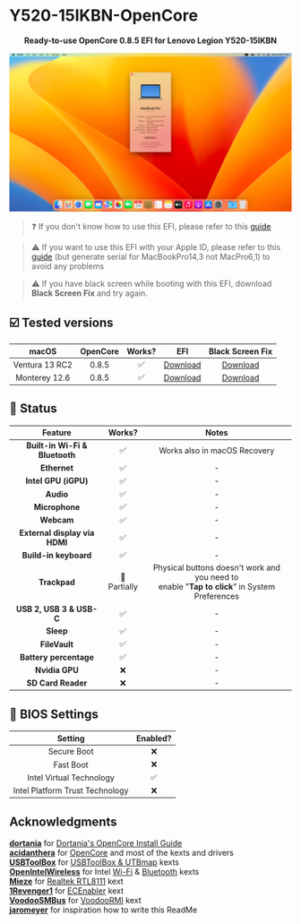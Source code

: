 # Y520-15IKBN-OpenCore
<p align="center">
<b>Ready-to-use OpenCore 0.8.5 EFI for Lenovo Legion Y520-15IKBN</b>
</p>

![macOS Ventura 13 Screenshot](img/ventura13.png)

> ❓ If you don't know how to use this EFI, please refer to this [guide](https://dortania.github.io/OpenCore-Install-Guide/)<br>

> ⚠️ If you want to use this EFI with your Apple ID, please refer to this [guide](https://youtu.be/JtYAAjgniIc) (but generate serial for MacBookPro14,3 not MacPro6,1) to avoid any problems<br>

> ⚠️ If you have black screen while booting with this EFI, download **Black Screen Fix** and try again.

## ☑️ Tested versions
| macOS | OpenCore | Works? | EFI | Black Screen Fix |
| :---: | :---: | :---: | :---: | :---: |
| Ventura 13 RC2 | 0.8.5 | ✅ | [Download](https://github.com/ferxiit/Y520-15IKBN-OpenCore/releases/download/ventura/EFI_Ventura.zip) | [Download](https://github.com/ferxiit/Y520-15IKBN-OpenCore/releases/download/ventura/EFI_Ventura_fix.zip) |
| Monterey 12.6 | 0.8.5 | ✅ | [Download](https://github.com/ferxiit/Y520-15IKBN-OpenCore/releases/download/monterey/EFI_Monterey.zip) | [Download](https://github.com/ferxiit/Y520-15IKBN-OpenCore/releases/download/monterey/EFI_Monterey_fix.zip) |

## 🔘 Status
| Feature | Works? | Notes |
| :---: | :---: | :---: |
| **Built-in Wi-Fi & Bluetooth** | ✅ | Works also in macOS Recovery |
| **Ethernet** | ✅ | - |
| **Intel GPU (iGPU)** | ✅ | - |
| **Audio** | ✅ | - |
| **Microphone** | ✅ | - |
| **Webcam** | ✅ | - |
| **External display via HDMI** | ✅ | - |
| **Build-in keyboard** | ✅ | - |
| **Trackpad** | 🔶<br>Partially | Physical buttons doesn't work and you need to<br>enable "**Tap to click**" in System Preferences
| **USB 2, USB 3 & USB-C** | ✅ | - |
| **Sleep** | ✅ | - |
| **FileVault** | ✅ | - |
| **Battery percentage** | ✅ | - |
| **Nvidia GPU** | ❌ | - |
| **SD Card Reader** | ❌ | - |

## 🔧 BIOS Settings
| Setting | Enabled? |
| :---: | :---: |
| Secure Boot | ❌ |
| Fast Boot | ❌ |
| Intel Virtual Technology | ✅ |
| Intel Platform Trust Technology | ❌ |

## Acknowledgments
**[dortania](https://github.com/dortania/)** for [Dortania's OpenCore Install Guide](https://dortania.github.io/OpenCore-Install-Guide/)<br>
**[acidanthera](https://github.com/acidanthera)** for [OpenCore](https://github.com/acidanthera/OpenCorePkg) and most of the kexts and drivers<br>
**[USBToolBox](https://github.com/USBToolBox)** for [USBToolBox & UTBmap](https://github.com/USBToolBox/kext) kexts<br>
**[OpenIntelWireless](https://github.com/OpenIntelWireless)** for Intel [Wi-Fi](https://github.com/OpenIntelWireless/itlwm) & [Bluetooth](https://github.com/OpenIntelWireless/IntelBluetoothFirmware) kexts<br>
**[Mieze](https://github.com/Mieze)** for [Realtek RTL8111](https://github.com/Mieze/RTL8111_driver_for_OS_X) kext<br>
**[1Revenger1](https://github.com/1Revenger1)** for [ECEnabler](https://github.com/1Revenger1/ECEnabler) kext<br>
**[VoodooSMBus](https://github.com/VoodooSMBus)** for [VoodooRMI](https://github.com/VoodooSMBus/VoodooRMI) kext<br>
**[jaromeyer](https://github.com/jaromeyer)** for inspiration how to write this ReadMe
